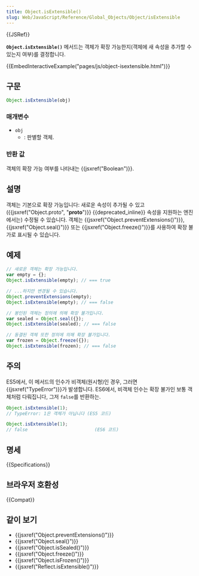 ```yaml
---
title: Object.isExtensible()
slug: Web/JavaScript/Reference/Global_Objects/Object/isExtensible
---
```

{{JSRef}}

**`Object.isExtensible()`** 메서드는 객체가 확장 가능한지(객체에 새 속성을 추가할 수 있는지 여부)를 결정합니다.

{{EmbedInteractiveExample("pages/js/object-isextensible.html")}}

## 구문

```js
Object.isExtensible(obj)
```

### 매개변수

- `obj`
  - : 판별할 객체.

### 반환 값

객체의 확장 가능 여부를 나타내는 {{jsxref("Boolean")}}.

## 설명

객체는 기본으로 확장 가능입니다: 새로운 속성이 추가될 수 있고 ({{jsxref("Object.proto", "__proto__")}} {{deprecated_inline}} 속성을 지원하는 엔진에서는) 수정될 수 있습니다. 객체는 {{jsxref("Object.preventExtensions()")}}, {{jsxref("Object.seal()")}} 또는 {{jsxref("Object.freeze()")}}를 사용하여 확장 불가로 표시될 수 있습니다.

## 예제

```js
// 새로운 객체는 확장 가능입니다.
var empty = {};
Object.isExtensible(empty); // === true

// ...하지만 변경될 수 있습니다.
Object.preventExtensions(empty);
Object.isExtensible(empty); // === false

// 봉인된 객체는 정의에 의해 확장 불가입니다.
var sealed = Object.seal({});
Object.isExtensible(sealed); // === false

// 동결된 객체 또한 정의에 의해 확장 불가입니다.
var frozen = Object.freeze({});
Object.isExtensible(frozen); // === false
```

## 주의

ES5에서, 이 메서드의 인수가 비객체(원시형)인 경우, 그러면 {{jsxref("TypeError")}}가 발생합니다. ES6에서, 비객체 인수는 확장 불가인 보통 객체처럼 다뤄집니다, 그저 `false`를 반환하는.

```js
Object.isExtensible(1);
// TypeError: 1은 객체가 아닙니다 (ES5 코드)

Object.isExtensible(1);
// false                         (ES6 코드)
```

## 명세

{{Specifications}}

## 브라우저 호환성

{{Compat}}

## 같이 보기

- {{jsxref("Object.preventExtensions()")}}
- {{jsxref("Object.seal()")}}
- {{jsxref("Object.isSealed()")}}
- {{jsxref("Object.freeze()")}}
- {{jsxref("Object.isFrozen()")}}
- {{jsxref("Reflect.isExtensible()")}}
